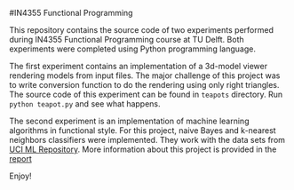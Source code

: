 #IN4355 Functional Programming

This repository contains the source code of two experiments performed during IN4355 Functional Programming course at TU Delft. Both experiments were completed using Python programming language.

The first experiment contains an implementation of a 3d-model viewer rendering models from input files. The major challenge of this project was to write conversion function to do the rendering using only right triangles. The source code of this experiment can be found in `teapots` directory. Run `python teapot.py` and see what happens.

The second experiment is an implementation of machine learning algorithms in functional style. For this project, naive Bayes and k-nearest neighbors classifiers were implemented. They work with the data sets from [UCI ML Repository](http://archive.ics.uci.edu/ml/). More information about this project is provided in the [report](https://github.com/dzzh/IN4355/report/[in4355]%20zaleznicenka.pdf)

Enjoy!